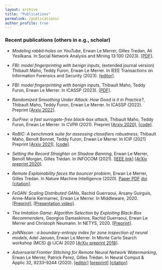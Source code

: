```yaml
---
layout: archive
title: "Publications"
permalink: /publications/
author_profile: true
---
```



### Recent publications (others in e.g., scholar)

* _Modeling rabbit‑holes on YouTube_,
Erwan Le Merrer, Gilles Tredan, Ali Yesilkana.
In Social Network Analysis and Mining 13:100 (2023). [[PDF]](https://trebuchet.public.springernature.app/get_content/73d5dd5e-5764-4199-85d4-3f6f129faa37).

* _FBI: model fingerprinting with benign inputs_, (extended journal version)
Thibault Maho, Teddy Furon, Erwan Le Merrer.
In IEEE Transactions on Information Forensics and Security (2023). [[editor]](https://ieeexplore.ieee.org/document/10201933).

* _FBI: model fingerprinting with benign inputs_,
Thibault Maho, Teddy Furon, Erwan Le Merrer.
In ICASSP (2023). [[PDF]](https://github.com/erwanlemerrer/erwanlemerrer.github.io/blob/master/files/Model_Fingerprinting_with_Benign_Inputs_icassp2023.pdf).

* _Randomized Smoothing Under Attack: How Good is it in Practice?_,
Thibault Maho, Teddy Furon, Erwan Le Merrer.
In ICASSP (2022). Preprint [[Arxiv 2022]](https://arxiv.org/abs/2204.14187).

* _SurFree: a fast surrogate-free black-box attack_,
Thibault Maho, Teddy Furon, Erwan Le Merrer.
In CVPR (2021). Preprint [[Arxiv 2020]](https://arxiv.org/abs/2011.12807), [[code]](https://github.com/t-maho/SurFree).

* _RoBIC: A benchmark suite for assessing classifiers robustness_,
Thibault Maho, Benoît Bonnet, Teddy Furon, Erwan Le Merrer.
In ICIP (2021) Preprint [[Arxiv 2021]](https://arxiv.org/abs/2102.05368), [[code]](https://gitlab.inria.fr/tmaho/robustness_benchmark).

* _Setting the Record Straighter on Shadow Banning_,
Erwan Le Merrer, Benoît Morgan, Gilles Trédan.
In INFOCOM (2021). [[IEEE link]](https://ieeexplore.ieee.org/document/9488792) [[ArXiv preprint 2020]](https://arxiv.org/abs/2012.05101).

* _Remote Explainability faces the bouncer problem_,
Erwan Le Merrer, Gilles Trédan.
In Nature Machine Intelligence (2020). [Paper PDF](https://raw.githubusercontent.com/erwanlemerrer/erwanlemerrer.github.io/master/files/LeMerrer_et_al-2020-Nature_Machine_Intelligence.pdf) [doi](https://doi.org/10.1038/s42256-020-0216-z) [[citation]](https://github.com/erwanlemerrer/erwanlemerrer.github.io/blob/master/files/citations/LMT20-nat.bib).

* _FeGAN: Scaling Distributed GANs_,
Rachid Guerraoui, Arsany Guirguis, Anne-Marie Kermarrec, Erwan Le Merrer.
In Middleware, 2020. [[Preprint]](https://github.com/erwanlemerrer/erwanlemerrer.github.io/raw/master/files/middleware2020-GGKLM-FeGAN-preprint.pdf), [[Presentation video]](https://www.youtube.com/watch?v=s019aDblkDQ).

* _The Imitation Game: Algorithm Selection by Exploiting Black-Box Recommenders_,
Georgios Damaskinos, Rachid Guerraoui, Erwan Le Merrer and Christoph Neumann.
In NETYS, 2020. [[Preprint]](https://github.com/erwanlemerrer/erwanlemerrer.github.io/blob/master/files/imitation_blackbox_recommenders_netys-2020.pdf).

* _zoNNscan : a boundary-entropy index for zone inspection of neural models_,
Adel Jaouen, Erwan Le Merrer.
In Monte Carlo Search workshop (MCS) @ IJCAI 2020 [[ArXiv preprint 2018]](https://arxiv.org/abs/1808.06797).

* _Adversarial Frontier Stitching for Remote Neural Network Watermarking_,
Erwan Le Merrer, Patrick Perez, Gilles Trédan.
In Neural Comput & Applic 32, 9233–9244 (2020). [[editor]](https://link.springer.com/article/10.1007/s00521-019-04434-z)  [[preprint]](https://arxiv.org/abs/1711.01894) [[citation]](https://link.springer.com/article/10.1007/s00521-019-04434-z.ris) 
